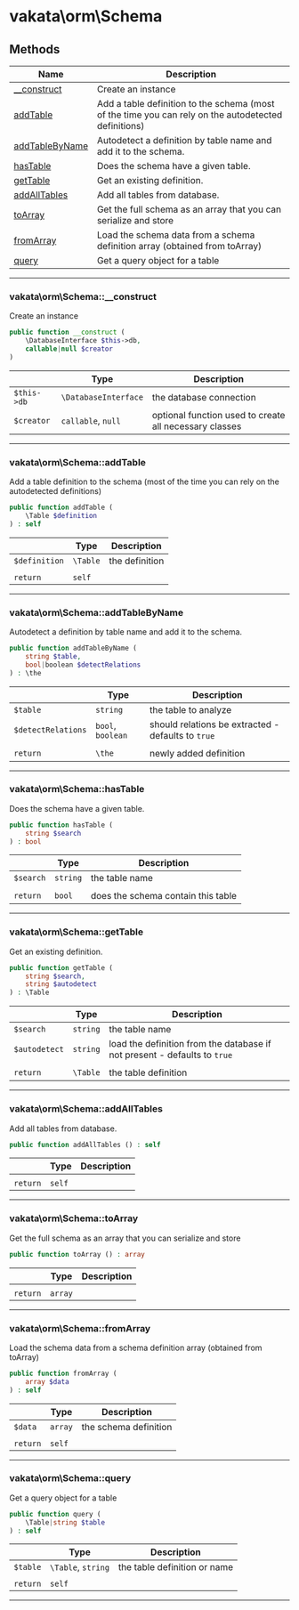 # vakata\orm\Schema


## Methods

| Name | Description |
|------|-------------|
|[__construct](#vakata\orm\schema__construct)|Create an instance|
|[addTable](#vakata\orm\schemaaddtable)|Add a table definition to the schema (most of the time you can rely on the autodetected definitions)|
|[addTableByName](#vakata\orm\schemaaddtablebyname)|Autodetect a definition by table name and add it to the schema.|
|[hasTable](#vakata\orm\schemahastable)|Does the schema have a given table.|
|[getTable](#vakata\orm\schemagettable)|Get an existing definition.|
|[addAllTables](#vakata\orm\schemaaddalltables)|Add all tables from database.|
|[toArray](#vakata\orm\schematoarray)|Get the full schema as an array that you can serialize and store|
|[fromArray](#vakata\orm\schemafromarray)|Load the schema data from a schema definition array (obtained from toArray)|
|[query](#vakata\orm\schemaquery)|Get a query object for a table|

---



### vakata\orm\Schema::__construct
Create an instance  


```php
public function __construct (  
    \DatabaseInterface $this->db,  
    callable|null $creator  
)   
```

|  | Type | Description |
|-----|-----|-----|
| `$this->db` | `\DatabaseInterface` | the database connection |
| `$creator` | `callable`, `null` | optional function used to create all necessary classes |

---


### vakata\orm\Schema::addTable
Add a table definition to the schema (most of the time you can rely on the autodetected definitions)  


```php
public function addTable (  
    \Table $definition  
) : self    
```

|  | Type | Description |
|-----|-----|-----|
| `$definition` | `\Table` | the definition |
|  |  |  |
| `return` | `self` |  |

---


### vakata\orm\Schema::addTableByName
Autodetect a definition by table name and add it to the schema.  


```php
public function addTableByName (  
    string $table,  
    bool|boolean $detectRelations  
) : \the    
```

|  | Type | Description |
|-----|-----|-----|
| `$table` | `string` | the table to analyze |
| `$detectRelations` | `bool`, `boolean` | should relations be extracted - defaults to `true` |
|  |  |  |
| `return` | `\the` | newly added definition |

---


### vakata\orm\Schema::hasTable
Does the schema have a given table.  


```php
public function hasTable (  
    string $search  
) : bool    
```

|  | Type | Description |
|-----|-----|-----|
| `$search` | `string` | the table name |
|  |  |  |
| `return` | `bool` | does the schema contain this table |

---


### vakata\orm\Schema::getTable
Get an existing definition.  


```php
public function getTable (  
    string $search,  
    string $autodetect  
) : \Table    
```

|  | Type | Description |
|-----|-----|-----|
| `$search` | `string` | the table name |
| `$autodetect` | `string` | load the definition from the database if not present - defaults to `true` |
|  |  |  |
| `return` | `\Table` | the table definition |

---


### vakata\orm\Schema::addAllTables
Add all tables from database.  


```php
public function addAllTables () : self    
```

|  | Type | Description |
|-----|-----|-----|
|  |  |  |
| `return` | `self` |  |

---


### vakata\orm\Schema::toArray
Get the full schema as an array that you can serialize and store  


```php
public function toArray () : array    
```

|  | Type | Description |
|-----|-----|-----|
|  |  |  |
| `return` | `array` |  |

---


### vakata\orm\Schema::fromArray
Load the schema data from a schema definition array (obtained from toArray)  


```php
public function fromArray (  
    array $data  
) : self    
```

|  | Type | Description |
|-----|-----|-----|
| `$data` | `array` | the schema definition |
|  |  |  |
| `return` | `self` |  |

---


### vakata\orm\Schema::query
Get a query object for a table  


```php
public function query (  
    \Table|string $table  
) : self    
```

|  | Type | Description |
|-----|-----|-----|
| `$table` | `\Table`, `string` | the table definition or name |
|  |  |  |
| `return` | `self` |  |

---

